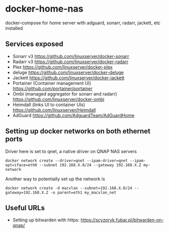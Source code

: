 # docker-home-nas
docker-compose for home server with adguard, sonarr, radarr, jackett, etc installed

## Services exposed

* Sonarr v3 https://github.com/linuxserver/docker-sonarr
* Radarr v3 https://github.com/linuxserver/docker-radarr
* Plex https://github.com/linuxserver/docker-plex
* deluge https://github.com/linuxserver/docker-deluge
* Jackett https://github.com/linuxserver/docker-jackett
* Portainer (Container management UI) https://github.com/portainer/portainer
* Ombi (managed aggregator for sonarr and radarr) https://github.com/linuxserver/docker-ombi
* Heimdall (links UI to container UIs) https://github.com/linuxserver/Heimdall
* AdGuard https://github.com/AdguardTeam/AdGuardHome


## Setting up docker networks on both ethernet ports 
Driver here is set to qnet, a native driver on QNAP NAS servers

```
docker network create --driver=qnet --ipam-driver=qnet --ipam-opt=iface=eth0 --subnet 192.168.X.0/24 --gateway 192.168.X.Z my-network

```

Another way to potentially set up the network is 

```
docker network create -d macvlan --subnet=192.168.X.0/24 --gateway=192.168.X.Z -o parent=eth1 my_macvlan_net

```

## Useful URLs
* Setting up bitwarden with https: https://scyzoryk.fubar.pl/bitwarden-on-qnap/

